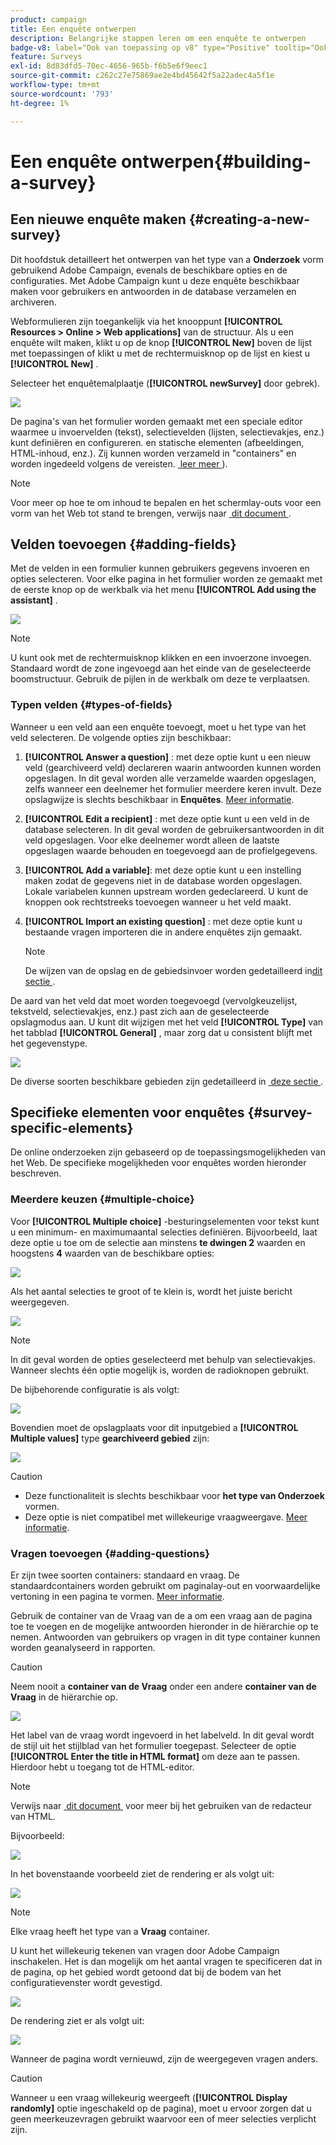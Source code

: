 ```yaml
---
product: campaign
title: Een enquête ontwerpen
description: Belangrijke stappen leren om een enquête te ontwerpen
badge-v8: label="Ook van toepassing op v8" type="Positive" tooltip="Ook van toepassing op campagne v8"
feature: Surveys
exl-id: 8d83dfd5-70ec-4656-965b-f6b5e6f9eec1
source-git-commit: c262c27e75869ae2e4bd45642f5a22adec4a5f1e
workflow-type: tm+mt
source-wordcount: '793'
ht-degree: 1%

---
```


# Een enquête ontwerpen{#building-a-survey}



## Een nieuwe enquête maken {#creating-a-new-survey}

Dit hoofdstuk detailleert het ontwerpen van het type van a **Onderzoek** vorm gebruikend Adobe Campaign, evenals de beschikbare opties en de configuraties. Met Adobe Campaign kunt u deze enquête beschikbaar maken voor gebruikers en antwoorden in de database verzamelen en archiveren.

Webformulieren zijn toegankelijk via het knooppunt **[!UICONTROL Resources > Online > Web applications]** van de structuur. Als u een enquête wilt maken, klikt u op de knop **[!UICONTROL New]** boven de lijst met toepassingen of klikt u met de rechtermuisknop op de lijst en kiest u **[!UICONTROL New]** .

Selecteer het enquêtemalplaatje (**[!UICONTROL newSurvey]** door gebrek).

![](assets/s_ncs_admin_survey_select_template.png)

De pagina&#39;s van het formulier worden gemaakt met een speciale editor waarmee u invoervelden (tekst), selectievelden (lijsten, selectievakjes, enz.) kunt definiëren en configureren. en statische elementen (afbeeldingen, HTML-inhoud, enz.). Zij kunnen worden verzameld in &quot;containers&quot; en worden ingedeeld volgens de vereisten. [&#x200B; leer meer &#x200B;](#adding-questions)).

>[!NOTE]
>
>Voor meer op hoe te om inhoud te bepalen en het schermlay-outs voor een vorm van het Web tot stand te brengen, verwijs naar [&#x200B; dit document &#x200B;](../../web/using/about-web-forms.md).

## Velden toevoegen {#adding-fields}

Met de velden in een formulier kunnen gebruikers gegevens invoeren en opties selecteren. Voor elke pagina in het formulier worden ze gemaakt met de eerste knop op de werkbalk via het menu **[!UICONTROL Add using the assistant]** .

![](assets/s_ncs_admin_survey_add_field_menu.png)

>[!NOTE]
>
>U kunt ook met de rechtermuisknop klikken en een invoerzone invoegen. Standaard wordt de zone ingevoegd aan het einde van de geselecteerde boomstructuur. Gebruik de pijlen in de werkbalk om deze te verplaatsen.

### Typen velden {#types-of-fields}

Wanneer u een veld aan een enquête toevoegt, moet u het type van het veld selecteren. De volgende opties zijn beschikbaar:

1. **[!UICONTROL Answer a question]** : met deze optie kunt u een nieuw veld (gearchiveerd veld) declareren waarin antwoorden kunnen worden opgeslagen. In dit geval worden alle verzamelde waarden opgeslagen, zelfs wanneer een deelnemer het formulier meerdere keren invult. Deze opslagwijze is slechts beschikbaar in **Enquêtes**. [Meer informatie](../../surveys/using/managing-answers.md#storing-collected-answers).
1. **[!UICONTROL Edit a recipient]** : met deze optie kunt u een veld in de database selecteren. In dit geval worden de gebruikersantwoorden in dit veld opgeslagen. Voor elke deelnemer wordt alleen de laatste opgeslagen waarde behouden en toegevoegd aan de profielgegevens.
1. **[!UICONTROL Add a variable]**: met deze optie kunt u een instelling maken zodat de gegevens niet in de database worden opgeslagen. Lokale variabelen kunnen upstream worden gedeclareerd. U kunt de knoppen ook rechtstreeks toevoegen wanneer u het veld maakt.
1. **[!UICONTROL Import an existing question]** : met deze optie kunt u bestaande vragen importeren die in andere enquêtes zijn gemaakt.

   >[!NOTE]
   >
   >De wijzen van de opslag en de gebiedsinvoer worden gedetailleerd in [&#x200B; dit sectie &#x200B;](../../surveys/using/managing-answers.md#storing-collected-answers).

De aard van het veld dat moet worden toegevoegd (vervolgkeuzelijst, tekstveld, selectievakjes, enz.) past zich aan de geselecteerde opslagmodus aan. U kunt dit wijzigen met het veld **[!UICONTROL Type]** van het tabblad **[!UICONTROL General]** , maar zorg dat u consistent blijft met het gegevenstype.

![](assets/s_ncs_admin_survey_change_type.png)

De diverse soorten beschikbare gebieden zijn gedetailleerd in [&#x200B; deze sectie &#x200B;](../../web/using/about-web-forms.md).

## Specifieke elementen voor enquêtes {#survey-specific-elements}

De online onderzoeken zijn gebaseerd op de toepassingsmogelijkheden van het Web. De specifieke mogelijkheden voor enquêtes worden hieronder beschreven.

### Meerdere keuzen {#multiple-choice}

Voor **[!UICONTROL Multiple choice]** -besturingselementen voor tekst kunt u een minimum- en maximumaantal selecties definiëren. Bijvoorbeeld, laat deze optie u toe om de selectie aan minstens **te dwingen 2** waarden en hoogstens **4** waarden van de beschikbare opties:

![](assets/s_ncs_admin_survey_multichoice_ex1.png)

Als het aantal selecties te groot of te klein is, wordt het juiste bericht weergegeven.

![](assets/s_ncs_admin_survey_multichoice_ex2.png)

>[!NOTE]
>
>In dit geval worden de opties geselecteerd met behulp van selectievakjes. Wanneer slechts één optie mogelijk is, worden de radioknopen gebruikt.

De bijbehorende configuratie is als volgt:

![](assets/s_ncs_admin_survey_multichoice_ex3.png)

Bovendien moet de opslagplaats voor dit inputgebied a **[!UICONTROL Multiple values]** type **gearchiveerd gebied** zijn:

![](assets/s_ncs_admin_survey_multiple_values_field.png)

>[!CAUTION]
>
>* Deze functionaliteit is slechts beschikbaar voor **het type van Onderzoek** vormen.
>* Deze optie is niet compatibel met willekeurige vraagweergave. [Meer informatie](#adding-questions).

### Vragen toevoegen {#adding-questions}

Er zijn twee soorten containers: standaard en vraag. De standaardcontainers worden gebruikt om paginalay-out en voorwaardelijke vertoning in een pagina te vormen. [Meer informatie](../../web/using/about-web-forms.md).

Gebruik de container van de Vraag van de a **&#x200B;**&#x200B;om een vraag aan de pagina toe te voegen en de mogelijke antwoorden hieronder in de hiërarchie op te nemen. Antwoorden van gebruikers op vragen in dit type container kunnen worden geanalyseerd in rapporten.

>[!CAUTION]
>
>Neem nooit a **container van de Vraag** onder een andere **container van de Vraag** in de hiërarchie op.

![](assets/s_ncs_admin_question_label.png)

Het label van de vraag wordt ingevoerd in het labelveld. In dit geval wordt de stijl uit het stijlblad van het formulier toegepast. Selecteer de optie **[!UICONTROL Enter the title in HTML format]** om deze aan te passen. Hierdoor hebt u toegang tot de HTML-editor.

>[!NOTE]
>
>Verwijs naar [&#x200B; dit document &#x200B;](../../web/using/about-web-forms.md) voor meer bij het gebruiken van de redacteur van HTML.

Bijvoorbeeld:

![](assets/s_ncs_admin_survey_containers_qu_arbo.png)

In het bovenstaande voorbeeld ziet de rendering er als volgt uit:

![](assets/s_ncs_admin_survey_containers_qu_ex.png)

>[!NOTE]
>
>Elke vraag heeft het type van a **Vraag** container.

U kunt het willekeurig tekenen van vragen door Adobe Campaign inschakelen. Het is dan mogelijk om het aantal vragen te specificeren dat in de pagina, op het gebied wordt getoond dat bij de bodem van het configuratievenster wordt gevestigd.

![](assets/s_ncs_admin_survey_containers_qu_display.png)

De rendering ziet er als volgt uit:

![](assets/s_ncs_admin_survey_containers_qu_display_rendering.png)

Wanneer de pagina wordt vernieuwd, zijn de weergegeven vragen anders.

>[!CAUTION]
>
>Wanneer u een vraag willekeurig weergeeft (**[!UICONTROL Display randomly]** optie ingeschakeld op de pagina), moet u ervoor zorgen dat u geen meerkeuzevragen gebruikt waarvoor een of meer selecties verplicht zijn.
